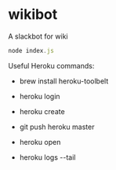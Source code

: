 # wikibot
A slackbot for wiki


```javascript
node index.js
```

Useful Heroku commands:

* brew install heroku-toolbelt
* heroku login
* heroku create
* git push heroku master


* heroku open

* heroku logs --tail

